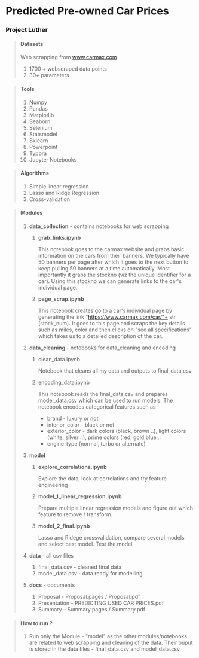 # Predicted Pre-owned Car Prices

### Project Luther

> #### Datasets
> Web scrapping from www.carmax.com
>  1.  1700 + webscraped data points
>  2.  30+ parameters



> #### Tools
>
> 1. Numpy
> 2. Pandas
> 3. Matplotlib
> 4. Seaborn
> 5. Selenium
> 6. Statsmodel
> 7. Sklearn
> 8. Powerpoint
> 9. Typora
> 10. Jupyter Notebooks



> #### Algorithms
>
> 1. Simple linear regression
> 2. Lasso and Ridge Regression
> 3. Cross-validation



> #### Modules 
>
> 1. **data_collection** - contains notebooks for web scrapping 
>
>    1. **grab_links.ipynb** 
>
>       This notebook goes to the carmax website and grabs basic information on the cars from their banners. We typically have 50 banners per page after which it goes to the next button to keep pulling 50 banners at a time automatically. Most importantly it grabs the stockno (viz the unique identifier for a car).  Using this stockno we can generate links to the car's individual page. 
>
>    2. **page_scrap.ipynb**
>
>       This notebook creates go to a car's individual page by generating the link "https://www.carmax.com/car/"+ str (stock_num). It goes to this page and scraps the key details such as miles, color and then clicks on "see all  specifications" which takes us to a detailed description of the car.
>
> 2. **data_cleaning** - notebooks for data_cleaning and encoding
>
>    1. clean_data.ipynb
>
>       Notebook that cleans all my data and outputs to final_data.csv
>
>    2. encoding_data.ipynb
>
>       This notebook reads the final_data.csv and prepares model_data.csv which can be used to run models. The notebook encodes categorical features such as 
>
>       - brand - luxury or not 
>       - interior_color - black or not
>       - exterior_color - dark colors (black, brown ..), light colors (white, silver ..), prime colors (red, gold,blue ..
>       - engine_type (normal, turbo or alternate)
>
> 3. **model**
>
>    1. **explore_correlations.ipynb**
>
>       Explore  the data, look at correlations and try feature engineering
>
>    2. **model_1_linear_regression.ipynb**
>
>       Prepare multiple linear regression models and figure out which feature to remove / transform.
>
>    3. **model_2_final.ipynb**
>
>       Lasso and Ridege crossvalidation, compare several models and select best model. Test the model.
>
> 4. **data** - all csv files 
>
>    1. final_data.csv - cleaned final data
>    2. model_data.csv - data ready for modelling
>
> 5. **docs** - documents 
>
>    1. Proposal - Proposal.pages / Proposal.pdf
>    2. Presentation - PREDICTING USED CAR PRICES.pdf
>    3. Summary - Summary.pages / Summary.pdf
>



> #### How to run ?
>
> 1. Run only the Module - "model" as the other modules/notebooks are related to web scrapping and
>     cleaning of the data. Their ouput is stored in the data files - final_data.csv and model_data.csv 

